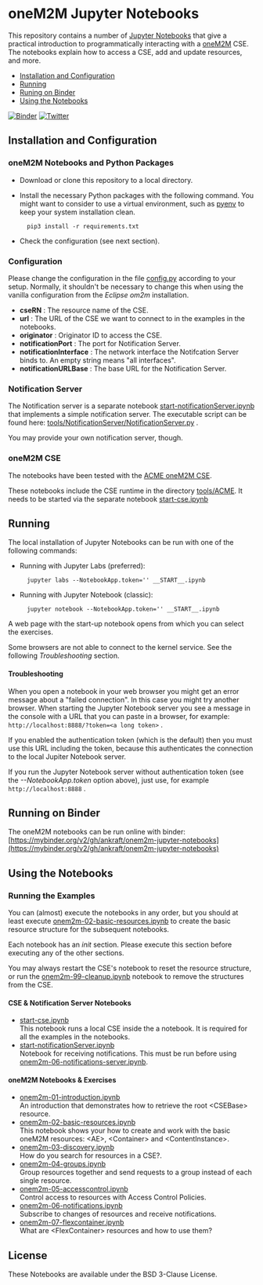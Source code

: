 # oneM2M Jupyter Notebooks
This repository contains a number of [Jupyter Notebooks](https://jupyter.org) that give a practical introduction to programmatically interacting with a [oneM2M](http://www.onem2m.org) CSE. The notebooks explain how to access a  CSE, add and update resources, and more.

- [Installation and Configuration](#installation)  
- [Running](#running)
- [Runing on Binder](#binder)  
- [Using the Notebooks](#using)  


[![Binder](https://mybinder.org/badge_logo.svg)](https://mybinder.org/v2/gh/ankraft/onem2m-jupyter-notebooks/master?filepath=__START__.ipynb)
[![Twitter](https://img.shields.io/twitter/url/https/twitter.com/acmeCSE.svg?style=social&label=%40acmeCSE)](https://twitter.com/acmeCSE)



<a name="installation"></a>
## Installation and Configuration

### oneM2M Notebooks and Python Packages

- Download or clone this repository to a local directory.
- Install the necessary Python packages with the following command. You might want to consider to use a virtual environment, such as [pyenv](https://github.com/pyenv/pyenv) to keep your system installation clean.


		pip3 install -r requirements.txt


- Check the configuration (see next section).

### Configuration

Please change the configuration in the file [config.py](config.py) according to your setup. Normally, it shouldn't be necessary to change this when using the vanilla configuration from the *Eclipse om2m* installation.

- **cseRN** : The resource name of the CSE.
- **url** : The URL of the CSE we want to connect to in the examples in the notebooks.
- **originator** : Originator ID to access the CSE.
- **notificationPort** : The port for Notification Server.
- **notificationInterface** : The network interface the Notifcation Server binds to. An empty string means "all interfaces".
- **notificationURLBase** : The base URL for the Notification Server.


### Notification Server
The Notification server is a separate notebook [start-notificationServer.ipynb](start-notificationServer.ipynb) that implements a simple notification server. The executable script can be found here: [tools/NotificationServer/NotificationServer.py](tools/NotificationServer/NotificationServer.py) .

You may provide your own notification server, though.


### oneM2M CSE
The notebooks have been tested with the [ACME oneM2M CSE](https://github.com/ankraft/ACME-oneM2M-CSE). 

These notebooks include the CSE runtime in the directory [tools/ACME](tools/ACME). It needs to be started via the separate notebook [start-cse.ipynb](start-cse.ipynb)



<a name="running"></a>
## Running

The local installation of Jupyter Notebooks can be run with one of the following commands:

- Running with Jupyter Labs (preferred):

		jupyter labs --NotebookApp.token='' __START__.ipynb

- Running with Jupyter Notebook (classic):

		jupyter notebook --NotebookApp.token='' __START__.ipynb

A web page with the start-up notebook opens from which you can select the exercises.

Some browsers are not able to connect to the kernel service. See the following *Troubleshooting* section.


#### Troubleshooting
When you open a notebook in your web browser you might get an error message about a "failed connection". In this case you might try another browser. When starting the Jupyter Notebook server you see a message in the console with a URL that you can paste in a browser, for example: ``http://localhost:8888/?token=<a long token>`` .

If you enabled the authentication token (which is the default) then you must use this URL including the token, because this authenticates the connection to the local Jupiter Notebook server.

If you run the Jupyter Notebook server without authentication token (see the *--NotebookApp.token* option above), just use, for example ``http://localhost:8888`` .


<a name="binder"></a>
## Running on Binder
The oneM2M notebooks can be run online with binder: [https://mybinder.org/v2/gh/ankraft/onem2m-jupyter-notebooks](https://mybinder.org/v2/gh/ankraft/onem2m-jupyter-notebooks)


<a name="using"></a>
## Using the Notebooks

### Running the Examples

You can (almost) execute the notebooks in any order, but you should at least execute [onem2m-02-basic-resources.ipynb](onem2m-02-basic-resources.ipynb) to create the basic resource structure for the subsequent notebooks.

Each notebook has an *init* section. Please execute this section before executing any of the other sections.

You may always restart the CSE's notebook to reset the resource structure, or run the [onem2m-99-cleanup.ipynb](onem2m-99-cleanup.ipynb) notebook to remove the structures from the CSE.

#### CSE & Notification Server Notebooks
- [start-cse.ipynb](start-cse.ipynb)  
This notebook runs a local CSE inside the a notebook. It is required for all the examples in the notebooks.
- [start-notificationServer.ipynb](start-notificationServer.ipynb)  
Notebook for receiving notifications. This must be run before using [onem2m-06-notifications-server.ipynb](onem2m-06-notifications-server.ipynb).

#### oneM2M Notebooks & Exercises
- [onem2m-01-introduction.ipynb](onem2m-01-introduction.ipynb)  
An introduction that demonstrates how to retrieve the root &lt;CSEBase> resource.
- [onem2m-02-basic-resources.ipynb](onem2m-02-basic-resources.ipynb)  
This notebook shows your how to create and work with the basic oneM2M resources: &lt;AE>, &lt;Container> and &lt;ContentInstance>.
- [onem2m-03-discovery.ipynb](onem2m-03-discovery.ipynb)  
How do you search for resources in a CSE?.
- [onem2m-04-groups.ipynb](onem2m-04-groups.ipynb)  
Group resources together and send requests to a group instead of each single resource.
- [onem2m-05-accesscontrol.ipynb](onem2m-05-accesscontrol.ipynb)  
Control access to resources with Access Control Policies.
- [onem2m-06-notifications.ipynb](onem2m-06-notifications.ipynb)  
Subscribe to changes of resources and receive notifications.
- [onem2m-07-flexcontainer.ipynb](onem2m-07-flexcontainer.ipynb)  
What are &lt;FlexContainer> resources and how to use them?

## License

These Notebooks are available under the BSD 3-Clause License.

